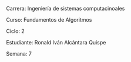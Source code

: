 Carrera: Ingeniería de sistemas computacinoales

Curso: Fundamentos de Algoritmos

Ciclo: 2

Estudiante: Ronald Iván Alcántara Quispe

Semana: 7
